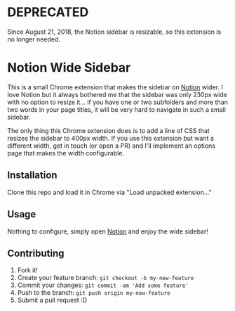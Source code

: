 # DEPRECATED

Since August 21, 2018, the Notion sidebar is resizable, so this extension is no longer needed.

# Notion Wide Sidebar

This is a small Chrome extension that makes the sidebar on [Notion](https://www.notion.so/) wider. I love Notion but it always bothered me that the sidebar was only 230px wide with no option to resize it... if you have one or two subfolders and more than two words in your page titles, it will be very hard to navigate in such a small sidebar.

The only thing this Chrome extension does is to add a line of CSS that resizes the sidebar to 400px width. If you use this extension but want a different width, get in touch (or open a PR) and I'll implement an options page that makes the width configurable.

## Installation

Clone this repo and load it in Chrome via "Load unpacked extension..."

## Usage

Nothing to configure, simply open [Notion](https://www.notion.so/) and enjoy the wide sidebar!

## Contributing

1. Fork it!
2. Create your feature branch: `git checkout -b my-new-feature`
3. Commit your changes: `git commit -am 'Add some feature'`
4. Push to the branch: `git push origin my-new-feature`
5. Submit a pull request :D
